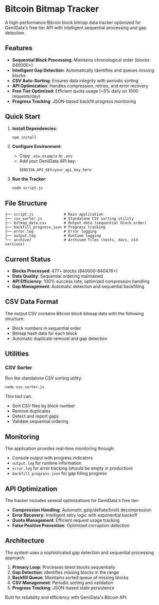 # Bitcoin Bitmap Tracker

A high-performance Bitcoin block bitmap data tracker optimized for GeniiData's free tier API with intelligent sequential processing and gap detection.

## Features

- **Sequential Block Processing**: Maintains chronological order (blocks 840000+)
- **Intelligent Gap Detection**: Automatically identifies and queues missing blocks
- **CSV Auto-Sorting**: Ensures data integrity with periodic sorting
- **API Optimization**: Handles compression, retries, and error recovery
- **Free Tier Optimized**: Efficient quota usage (~5% daily on 1000 requests/day)
- **Progress Tracking**: JSON-based backfill progress monitoring

## Quick Start

1. **Install Dependencies**:
   ```bash
   npm install
   ```

2. **Configure Environment**:
   - Copy `.env.example` to `.env`
   - Add your GeniiData API key:
     ```
     GENIIDA_API_KEY=your_api_key_here
     ```

3. **Run the Tracker**:
   ```bash
   node script.js
   ```

## File Structure

```
├── script.js              # Main application
├── csv_sorter.js          # Standalone CSV sorting utility
├── bitmap_data.csv        # Output data (sequential block order)
├── backfill_progress.json # Progress tracking
├── error.log              # Error logging
├── output.log             # Runtime logging
└── archive/               # Archived files (tests, docs, old versions)
```

## Current Status

- **Blocks Processed**: 477+ blocks (840000-840476+)
- **Data Quality**: Sequential ordering maintained
- **API Efficiency**: 100% success rate, optimized compression handling
- **Gap Management**: Automatic detection and sequential backfilling

## CSV Data Format

The output CSV contains Bitcoin block bitmap data with the following structure:
- Block numbers in sequential order
- Bitmap hash data for each block
- Automatic duplicate removal and gap detection

## Utilities

### CSV Sorter
Run the standalone CSV sorting utility:
```bash
node csv_sorter.js
```

This tool can:
- Sort CSV files by block number
- Remove duplicates
- Detect and report gaps
- Validate sequential ordering

## Monitoring

The application provides real-time monitoring through:
- Console output with progress indicators
- `output.log` for runtime information
- `error.log` for error tracking (should be empty in production)
- `backfill_progress.json` for gap filling progress

## API Optimization

The tracker includes several optimizations for GeniiData's free tier:
- **Compression Handling**: Automatic gzip/deflate/brotli decompression
- **Error Recovery**: Intelligent retry logic with exponential backoff
- **Quota Management**: Efficient request usage tracking
- **False Positive Prevention**: Optimized corruption detection

## Architecture

The system uses a sophisticated gap detection and sequential processing approach:

1. **Primary Loop**: Processes latest blocks sequentially
2. **Gap Detection**: Identifies missing blocks in the range
3. **Backfill Queue**: Maintains sorted queue of missing blocks
4. **CSV Management**: Periodic sorting and validation
5. **Progress Tracking**: JSON-based state persistence

Built for reliability and efficiency with GeniiData's Bitcoin API.
